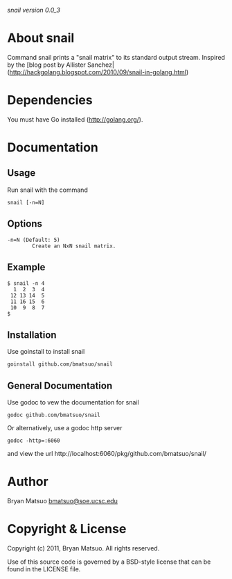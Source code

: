 *snail version 0.0_3*

About snail
=============

Command snail prints a "snail matrix" to its standard output stream.
Inspired by the [blog post by Allister Sanchez|(http://hackgolang.blogspot.com/2010/09/snail-in-golang.html)

Dependencies
=============

You must have Go installed (http://golang.org/). 

Documentation
=============
Usage
-----

Run snail with the command

    snail [-n=N]

Options
-------

    -n=N (Default: 5)
            Create an NxN snail matrix.

Example
-------

    $ snail -n 4
      1  2  3  4
     12 13 14  5
     11 16 15  6
     10  9  8  7
    $


Installation
-------------

Use goinstall to install snail

    goinstall github.com/bmatsuo/snail

General Documentation
---------------------

Use godoc to vew the documentation for snail

    godoc github.com/bmatsuo/snail

Or alternatively, use a godoc http server

    godoc -http=:6060

and view the url http://localhost:6060/pkg/github.com/bmatsuo/snail/

Author
======

Bryan Matsuo <bmatsuo@soe.ucsc.edu>

Copyright & License
===================

Copyright (c) 2011, Bryan Matsuo.
All rights reserved.

Use of this source code is governed by a BSD-style license that can be
found in the LICENSE file.
